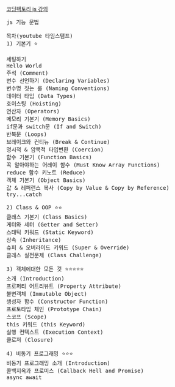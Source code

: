 <a href="https://youtu.be/ZOVG7_41kJE?si=FBzu-RpPMLNx5rnU
">코딩팩토리 js 강의</a>

<pre>
js 기능 문법 
  
목차(youtube 타임스탬프)
1) 기본기 ⭐️
  
세팅하기
Hello World
주석 (Comment)
변수 선언하기 (Declaring Variables)
변수명 짓는 룰 (Naming Conventions)
데이터 타입 (Data Types)
호이스팅 (Hoisting)
연산자 (Operators)
메모리 기본기 (Memory Basics)
if문과 switch문 (If and Switch)
반복문 (Loops)
브레이크와 컨티뉴 (Break & Continue)
명시적 & 암묵적 타입변환 (Coercion)
함수 기본기 (Function Basics)
꼭 알아야하는 어레이 함수 (Must Know Array Functions)
reduce 함수 키노트 (Reduce)
객체 기본기 (Object Basics)
값 & 레퍼런스 복사 (Copy by Value & Copy by Reference)
try...catch

2) Class & OOP ⭐️⭐️
클래스 기본기 (Class Basics)
게터와 세터 (Getter and Setter)
스태틱 키워드 (Static Keyword)
상속 (Inheritance)
슈퍼 & 오버라이드 키워드 (Super & Override)
클래스 실전문제 (Class Challenge)

3) 객체에대한 모든 것 ⭐️⭐️⭐️⭐️⭐️
소개 (Introduction)
프로퍼티 어트리뷰트 (Property Attribute)
불변객체 (Immutable Object)
생성자 함수 (Constructor Function)
프로토타입 체인 (Prototype Chain)
스코프 (Scope)
this 키워드 (this Keyword)
실행 컨텍스트 (Execution Context)
클로저 (Closure)

4) 비동기 프로그래밍 ⭐️⭐️⭐️
비동기 프로그래밍 소개 (Introduction)
콜백지옥과 프로미스 (Callback Hell and Promise)
async await
</pre>
